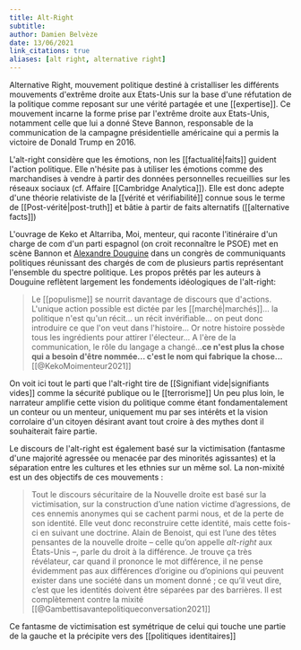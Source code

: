 ```yaml
---
title: Alt-Right
subtitle:
author: Damien Belvèze
date: 13/06/2021
link_citations: true
aliases: [alt right, alternative right]
---
```


Alternative Right, mouvement politique destiné à cristalliser les différents mouvements d'extrême droite aux Etats-Unis sur la base d'une réfutation de la politique comme reposant sur une vérité partagée et une [[expertise]]. 
Ce mouvement incarne la forme prise par l'extrême droite aux Etats-Unis, notamment celle que lui a donné Steve Bannon, responsable de la communication de la campagne présidentielle américaine qui a permis la victoire de Donald Trump en 2016. 

L'alt-right considère que les émotions, non les [[factualité|faits]] guident l'action politique. Elle n'hésite pas à utiliser les émotions comme des marchandises à vendre à partir des données personnelles recueillies sur les réseaux sociaux (cf. Affaire [[Cambridge Analytica]]). Elle est donc adepte d'une théorie relativiste de la [[vérité et vérifiabilité]] connue sous le terme de [[Post-vérité|post-truth]] et bâtie à partir de faits alternatifs ([[alternative facts]])

L'ouvrage de Keko et Altarriba, Moi, menteur, qui raconte l'itinéraire d'un charge de com d'un parti espagnol (on croit reconnaître le PSOE) met en scène Bannon et [Alexandre Douguine](https://fr.wikipedia.org/wiki/Alexandre_Douguine) dans un congrès de communiquants politiques réunissant des chargés de com de plusieurs partis représentant l'ensemble du spectre politique. Les propos prêtés par les auteurs à Douguine reflètent largement les fondements idéologiques de l'alt-right: 

> Le [[populisme]] se nourrit davantage de discours que d'actions. L'unique action possible est dictée par les [[marché|marchés]]... la politique n'est qu'un récit... un récit invérifiable... on peut donc introduire ce que l'on veut dans l'histoire... Or notre histoire possède tous les ingrédients pour attirer l'électeur... A l'ère de la communication, le rôle du langage a changé...**ce n'est plus la chose qui a besoin d'être nommée... c'est le nom qui fabrique la chose...** [[@KekoMoimenteur2021]]

On voit ici tout le parti que l'alt-right tire de [[Signifiant vide|signifiants vides]] comme la sécurité publique ou le [[terrorisme]]
Un peu plus loin, le narrateur amplifie cette vision du politique comme étant fondamentalement un conteur ou un menteur, uniquement mu par ses intérêts et la vision corrolaire d'un citoyen désirant avant tout croire à des mythes dont il souhaiterait faire partie. 

Le discours de l'alt-right est également basé sur la victimisation (fantasme d'une majorité agressée ou menacée par des minorités agissantes) et la séparation entre les cultures et les ethnies sur un même sol. La non-mixité est un des objectifs de ces mouvements : 

>Tout le discours sécuritaire de la Nouvelle droite est basé sur la victimisation, sur la construction d’une nation victime d’agressions, de ces ennemis anonymes qui se cachent parmi nous, et de la perte de son identité. Elle veut donc reconstruire cette identité, mais cette fois-ci en suivant une doctrine. Alain de Benoist, qui est l’une des têtes pensantes de la nouvelle droite – celle qu’on appelle _alt-right_ aux États-Unis –, parle du droit à la différence. Je trouve ça très révélateur, car quand il prononce le mot différence, il ne pense évidemment pas aux différences d’origine ou d’opinions qui peuvent exister dans une société dans un moment donné ; ce qu’il veut dire, c’est que les identités doivent être séparées par des barrières. Il est complètement contre la mixité [[@Gambettisavantepolitiqueconversation2021]]

Ce fantasme de victimisation est symétrique de celui qui touche une partie de la gauche et la précipite vers des [[politiques identitaires]]